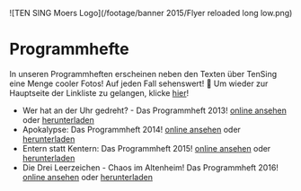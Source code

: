 ![TEN SING Moers Logo](/footage/banner 2015/Flyer reloaded long low.png)

# Programmhefte
In unseren Programmheften erscheinen neben den Texten über TenSing eine Menge cooler Fotos! Auf jeden Fall sehenswert! :tada: Um wieder zur Hauptseite der Linkliste zu gelangen, klicke [hier](../../Links.md)!

- Wer hat an der Uhr gedreht? - Das Programmheft 2013! [online ansehen](http://bit.ly/Programmheft2013) oder [herunterladen](http://bit.ly/Programmheft2013Download)
- Apokalypse: Das Programmheft 2014! [online ansehen](http://bit.ly/Programmheft2014) oder [herunterladen](http://bit.ly/Programmheft2014Download2)
- Entern statt Kentern: Das Programmheft 2015! [online ansehen](http://bit.ly/TSProgrammheft2015) oder [herunterladen](http://bit.ly/TSProgrammheft2015Download)
- Die Drei Leerzeichen - Chaos im Altenheim! Das Programmheft 2016! [online ansehen](http://bit.ly/Programmheft2016) oder [herunterladen](http://bit.ly/Programmheft2016Download)
